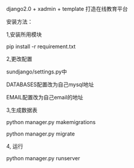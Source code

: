 django2.0 + xadmin + template 打造在线教育平台

安装方法：

1,安装所用模块

pip install -r requirement.txt

2,更改配置

sundjango/settings.py中

DATABASES配置改为自己mysql地址

EMAIL配置改为自己email的地址

3,生成数据表

python manager.py makemigrations

python manager.py migrate

4, 运行

python manager.py runserver
